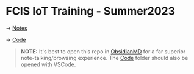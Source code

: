 # FCIS IoT Training - Summer2023
-> [Notes](./Notes/)

-> [Code](./Code/)

> **NOTE:** It's best to open this repo in [ObsidianMD](https://obsidian.md/) for a far superior note-talking/browsing experience. The [Code](./Code/) folder should also be opened with VSCode. 

